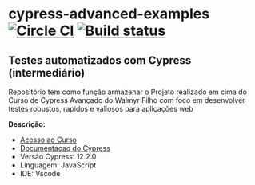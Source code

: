 # cypress-advanced-examples [![Circle CI](https://circleci.com/gh/cypress-io/cypress-example-todomvc.svg?style=svg)](https://circleci.com/gh/cypress-io/cypress-example-todomvc) [![Build status](https://ci.appveyor.com/api/projects/status/6wjyoye82orkkyny/branch/master?svg=true)](https://ci.appveyor.com/project/cypress-io/cypress-example-todomvc/branch/master)

## Testes automatizados com Cypress (intermediário)

Repositório tem como função armazenar o Projeto realizado em cima do Curso de Cypress Avançado do Walmyr Filho com foco em desenvolver testes robustos, rapidos e valiosos para aplicações web

**Descrição:**

* [Acesso ao Curso](https://www.udemy.com/course/testes-automatizados-com-cypress-avancado/)
* [Documentaçao do Cypress](https://on.cypress.io)
* Versão Cypress: 12.2.0
* Linguagem: JavaScript
* IDE: Vscode



